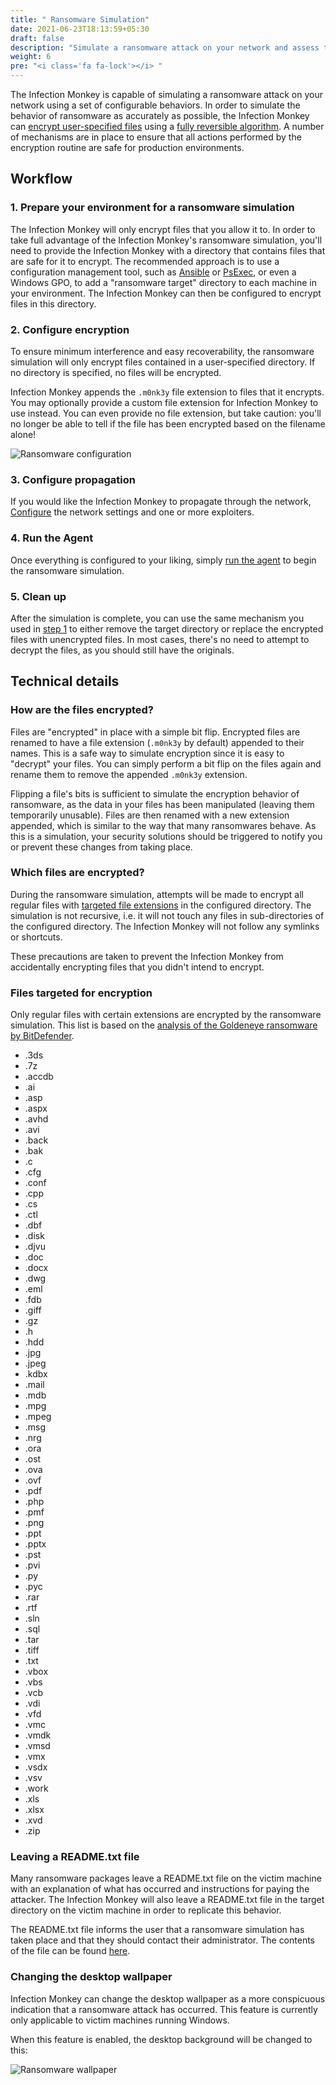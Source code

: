 ```yaml
---
title: " Ransomware Simulation"
date: 2021-06-23T18:13:59+05:30
draft: false
description: "Simulate a ransomware attack on your network and assess the potential damage."
weight: 6
pre: "<i class='fa fa-lock'></i> "
---
```


The Infection Monkey is capable of simulating a ransomware attack on your
network using a set of configurable behaviors. In order to simulate the
behavior of ransomware as accurately as possible, the Infection Monkey can
[encrypt user-specified files](#configuring-encryption) using a [fully
reversible algorithm](#how-are-the-files-encrypted). A number of mechanisms are
in place to ensure that all actions performed by the encryption routine are
safe for production environments.

## Workflow
### 1. Prepare your environment for a ransomware simulation

The Infection Monkey will only encrypt files that you allow it to. In order to
take full advantage of the Infection Monkey's ransomware simulation, you'll
need to provide the Infection Monkey with a directory that contains files that
are safe for it to encrypt. The recommended approach is to use a configuration
management tool, such as
[Ansible](https://docs.ansible.com/ansible/latest/user_guide/) or
[PsExec](https://theitbros.com/using-psexec-to-run-commands-remotely/), or even
a Windows GPO, to add a "ransomware target" directory to each machine in your
environment. The Infection Monkey can then be configured to encrypt files in
this directory.

### 2. Configure encryption

To ensure minimum interference and easy recoverability, the ransomware
simulation will only encrypt files contained in a user-specified directory. If
no directory is specified, no files will be encrypted.

Infection Monkey appends the `.m0nk3y` file extension to files that it
encrypts. You may optionally provide a custom file extension for Infection
Monkey to use instead. You can even provide no file extension, but take
caution: you'll no longer be able to tell if the file has been encrypted based
on the filename alone!

![Ransomware
configuration](/images/island/configuration_page/ransomware_configuration.jpg
"Ransomware configuration")

### 3. Configure propagation

If you would like the Infection Monkey to propagate through the network,
[Configure](/usage/configuration/) the network settings and one or more
exploiters.

### 4. Run the Agent

Once everything is configured to your liking, simply [run the
agent](/usage/getting-started#running-the-infection-monkey) to begin the
ransomware simulation.

### 5. Clean up

After the simulation is complete, you can use the same mechanism you used in
[step
1](/usage/ransomware-simulation#1-prepare-your-environment-for-a-ransomware-simulation)
to either remove the target directory or replace the encrypted files with
unencrypted files. In most cases, there's no need to attempt to decrypt the
files, as you should still have the originals.


## Technical details
### How are the files encrypted?

Files are "encrypted" in place with a simple bit flip. Encrypted files are
renamed to have a file extension (`.m0nk3y` by default) appended to their
names. This is a safe way to simulate encryption since it is easy to "decrypt"
your files. You can simply perform a bit flip on the files again and rename
them to remove the appended `.m0nk3y` extension.

Flipping a file's bits is sufficient to simulate the encryption behavior of
ransomware, as the data in your files has been manipulated (leaving them
temporarily unusable). Files are then renamed with a new extension appended,
which is similar to the way that many ransomwares behave. As this is a
simulation, your security solutions should be triggered to notify you or
prevent these changes from taking place.

### Which files are encrypted?

During the ransomware simulation, attempts will be made to encrypt all regular
files with [targeted file extensions](#files-targeted-for-encryption) in the
configured directory. The simulation is not recursive, i.e. it will not touch
any files in sub-directories of the configured directory. The Infection Monkey
will not follow any symlinks or shortcuts.

These precautions are taken to prevent the Infection Monkey from accidentally
encrypting files that you didn't intend to encrypt.

### Files targeted for encryption

Only regular files with certain extensions are encrypted by the ransomware
simulation. This list is based on the [analysis of the Goldeneye ransomware by
BitDefender](https://labs.bitdefender.com/2017/07/a-technical-look-into-the-goldeneye-ransomware-attack/).

- .3ds
- .7z
- .accdb
- .ai
- .asp
- .aspx
- .avhd
- .avi
- .back
- .bak
- .c
- .cfg
- .conf
- .cpp
- .cs
- .ctl
- .dbf
- .disk
- .djvu
- .doc
- .docx
- .dwg
- .eml
- .fdb
- .giff
- .gz
- .h
- .hdd
- .jpg
- .jpeg
- .kdbx
- .mail
- .mdb
- .mpg
- .mpeg
- .msg
- .nrg
- .ora
- .ost
- .ova
- .ovf
- .pdf
- .php
- .pmf
- .png
- .ppt
- .pptx
- .pst
- .pvi
- .py
- .pyc
- .rar
- .rtf
- .sln
- .sql
- .tar
- .tiff
- .txt
- .vbox
- .vbs
- .vcb
- .vdi
- .vfd
- .vmc
- .vmdk
- .vmsd
- .vmx
- .vsdx
- .vsv
- .work
- .xls
- .xlsx
- .xvd
- .zip


### Leaving a README.txt file

Many ransomware packages leave a README.txt file on the victim machine with an
explanation of what has occurred and instructions for paying the attacker. The
Infection Monkey will also leave a README.txt file in the target directory on
the victim machine in order to replicate this behavior.

The README.txt file informs the user that a ransomware simulation has taken
place and that they should contact their administrator. The contents of the
file can be found
[here](https://github.com/guardicore/monkey/blob/master/monkey/agent_plugins/payloads/ransomware/src/ransomware_readme.txt).


### Changing the desktop wallpaper

Infection Monkey can change the desktop wallpaper as a more conspicuous
indication that a ransomware attack has occurred. This feature is currently
only applicable to victim machines running Windows.

When this feature is enabled, the desktop background will be changed to this:

![Ransomware
wallpaper](https://github.com/guardicore/monkey/blob/master/monkey/agent_plugins/payloads/ransomware/src/ransomware_wallpaper.png
"Ransomware wallpaper")
